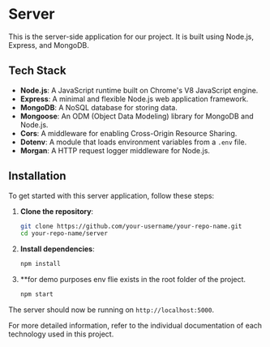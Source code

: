 # Server

This is the server-side application for our project. It is built using Node.js, Express, and MongoDB.

## Tech Stack

- **Node.js**: A JavaScript runtime built on Chrome's V8 JavaScript engine.
- **Express**: A minimal and flexible Node.js web application framework.
- **MongoDB**: A NoSQL database for storing data.
- **Mongoose**: An ODM (Object Data Modeling) library for MongoDB and Node.js.
- **Cors**: A middleware for enabling Cross-Origin Resource Sharing.
- **Dotenv**: A module that loads environment variables from a `.env` file.
- **Morgan**: A HTTP request logger middleware for Node.js.

## Installation

To get started with this server application, follow these steps:

1. **Clone the repository**:
   ```sh
   git clone https://github.com/your-username/your-repo-name.git
   cd your-repo-name/server
   ```

2. **Install dependencies**:
   ```sh
   npm install
   ```

3. **for demo purposes env flie exists in the root folder of the project.
   ```sh
   npm start
   ```

The server should now be running on `http://localhost:5000`.

For more detailed information, refer to the individual documentation of each technology used in this project.
